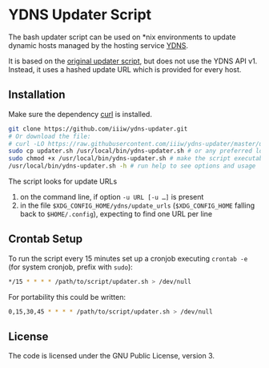# YDNS Updater Script

The bash updater script can be used on *nix environments to update dynamic hosts managed by the hosting service [YDNS](https://ydns.io/).

It is based on the [original updater script](https://github.com/ydns/bash-updater), but does not use the YDNS API v1. Instead, it uses a hashed update URL which is provided for every host.

## Installation

Make sure the dependency [curl](http://curl.haxx.se) is installed.

```bash
git clone https://github.com/iiiw/ydns-updater.git
# Or download the file:
# curl -LO https://raw.githubusercontent.com/iiiw/ydns-updater/master/updater.sh
sudo cp updater.sh /usr/local/bin/ydns-updater.sh # or any preferred location in PATH
sudo chmod +x /usr/local/bin/ydns-updater.sh # make the script executable
/usr/local/bin/ydns-updater.sh -h # run help to see options and usage
```

The script looks for update URLs

1. on the command line, if option `-u URL [-u …]` is present
2. in the file `$XDG_CONFIG_HOME/ydns/update_urls` (`$XDG_CONFIG_HOME` falling back to `$HOME/.config`), expecting to find one URL per line

## Crontab Setup

To run the script every 15 minutes set up a cronjob executing `crontab -e` (for system cronjob, prefix with `sudo`):

```bash
*/15 * * * * /path/to/script/updater.sh > /dev/null
```

For portability this could be written:

```bash
0,15,30,45 * * * * /path/to/script/updater.sh > /dev/null
```

## License

The code is licensed under the GNU Public License, version 3.

